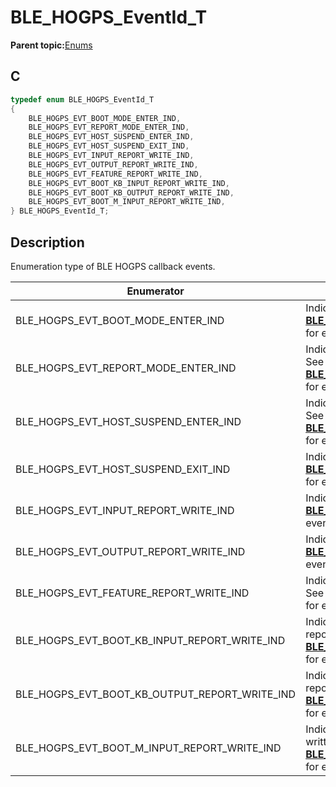 # BLE\_HOGPS\_EventId\_T

**Parent topic:**[Enums](GUID-C9509DA9-22B9-4905-BDD3-B79E80DE27A0.md)

## C

```c
typedef enum BLE_HOGPS_EventId_T
{
    BLE_HOGPS_EVT_BOOT_MODE_ENTER_IND,
    BLE_HOGPS_EVT_REPORT_MODE_ENTER_IND,
    BLE_HOGPS_EVT_HOST_SUSPEND_ENTER_IND,
    BLE_HOGPS_EVT_HOST_SUSPEND_EXIT_IND,
    BLE_HOGPS_EVT_INPUT_REPORT_WRITE_IND,
    BLE_HOGPS_EVT_OUTPUT_REPORT_WRITE_IND,
    BLE_HOGPS_EVT_FEATURE_REPORT_WRITE_IND,
    BLE_HOGPS_EVT_BOOT_KB_INPUT_REPORT_WRITE_IND,
    BLE_HOGPS_EVT_BOOT_KB_OUTPUT_REPORT_WRITE_IND,
    BLE_HOGPS_EVT_BOOT_M_INPUT_REPORT_WRITE_IND,
} BLE_HOGPS_EventId_T;
```

## Description

Enumeration type of BLE HOGPS callback events.

|Enumerator|Description|
|----------|-----------|
|BLE\_HOGPS\_EVT\_BOOT\_MODE\_ENTER\_IND|Indicate HID Boot Mode entered. See **[BLE\_HOGPS\_EvtBootModeEnter\_T](GUID-B657D367-7C79-445B-8A3A-008E5A67B6E6.md)** for event details.|
|BLE\_HOGPS\_EVT\_REPORT\_MODE\_ENTER\_IND|Indicate HID Report Mode entered. See **[BLE\_HOGPS\_EvtReportModeEnter\_T](GUID-C9132292-85E4-47C9-9646-B898F4330189.md)** for event details.|
|BLE\_HOGPS\_EVT\_HOST\_SUSPEND\_ENTER\_IND|Indicate HID Host entering suspend. See **[BLE\_HOGPS\_EvtHostSuspendEnter\_T](GUID-05B7AEB0-3917-4278-B99E-70A94F01DCBD.md)** for event details.|
|BLE\_HOGPS\_EVT\_HOST\_SUSPEND\_EXIT\_IND|Indicate HID Host exiting suspend. See **[BLE\_HOGPS\_EvtHostSuspendExit\_T](GUID-F0B6587F-928A-4273-BBE2-CD39D75D42CB.md)** for event details.|
|BLE\_HOGPS\_EVT\_INPUT\_REPORT\_WRITE\_IND|Indicate HID Input report written. See **[BLE\_HOGPS\_EvtReportWrite\_T](GUID-DBBD3CA3-8895-4802-9DEB-90365CD962F1.md)** for event details.|
|BLE\_HOGPS\_EVT\_OUTPUT\_REPORT\_WRITE\_IND|Indicate HID Output report written. See **[BLE\_HOGPS\_EvtReportWrite\_T](GUID-DBBD3CA3-8895-4802-9DEB-90365CD962F1.md)** for event details.|
|BLE\_HOGPS\_EVT\_FEATURE\_REPORT\_WRITE\_IND|Indicate HID Feature report written. See **[BLE\_HOGPS\_EvtReportWrite\_T](GUID-DBBD3CA3-8895-4802-9DEB-90365CD962F1.md)** for event details.|
|BLE\_HOGPS\_EVT\_BOOT\_KB\_INPUT\_REPORT\_WRITE\_IND|Indicate HID Boot Keyboard Input report written. See **[BLE\_HOGPS\_EvtBootReportWrite\_T](GUID-F802DD5F-05B5-44C5-9DE1-18309F105BAD.md)** for event details.|
|BLE\_HOGPS\_EVT\_BOOT\_KB\_OUTPUT\_REPORT\_WRITE\_IND|Indicate HID Boot Keyboard Output report written. See **[BLE\_HOGPS\_EvtBootReportWrite\_T](GUID-F802DD5F-05B5-44C5-9DE1-18309F105BAD.md)** for event details.|
|BLE\_HOGPS\_EVT\_BOOT\_M\_INPUT\_REPORT\_WRITE\_IND|Indicate HID Boot Mouse Input report written. See **[BLE\_HOGPS\_EvtBootReportWrite\_T](GUID-F802DD5F-05B5-44C5-9DE1-18309F105BAD.md)** for event details.|


